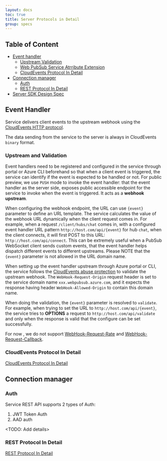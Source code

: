 ```yaml
---
layout: docs
toc: true
title: Server Protocols in Detail
group: specs
---
```


## Table of Content
- [Event handler](#event_handler)
    - [Upstream Validation](#protection)
    - [Web PubSub Service Atrribute Extension](#extension)
    - [CloudEvents Protocol In Detail](./../references/protocol-cloudevents.md)
- [Connection manager](#connection_manager)
    - [Auth](#auth)
    - [REST Protocol In Detail](./../references/protocol-rest-api.md)
- [Server SDK Design Spec](./5-server-sdk-design-spec.md)

<a name="event_handler"></a>

## Event Handler

Service delivers client events to the upstream webhook using the [CloudEvents HTTP protocol](https://github.com/cloudevents/spec/blob/v1.0.1/http-protocol-binding.md).

The data sending from the service to the server is always in CloudEvents `binary` format.

<a name="protection"></a>

### Upstream and Validation

Event handlers need to be registered and configured in the service through portal or Azure CLI beforehand so that when a client event is triggered, the service can identify if the event is expected to be handled or not. For public preview, we use `PUSH` mode to invoke the event handler: that the event handler as the server side, exposes public accessible endpoint for the service to invoke when the event is triggered. It acts as a **webhook** **upstream**. 

When configuring the webhook endpoint, the URL can use `{event}` parameter to define an URL template. The service calculates the value of the webhook URL dynamically when the client request comes in. For example, when a request `/client/hubs/chat` comes in, with a configured event handler URL pattern `http://host.com/api/{event}` for hub `chat`, when the client connects, it will first POST to this URL: `http://host.com/api/connect`. This can be extremely useful when a PubSub WebSocket client sends custom events, that the event handler helps dispatch different events to different upstreams. Please NOTE that the `{event}` parameter is not allowed in the URL domain name.

When setting up the event handler upstream through Azure portal or CLI, the service follows the [CloudEvents abuse protection](https://github.com/cloudevents/spec/blob/v1.0/http-webhook.md#4-abuse-protection) to validate the upstream webhook. The `WebHook-Request-Origin` request header is set to the service domain name `xxx.webpubsub.azure.com`, and it expects the response having header `WebHook-Allowed-Origin` to contain this domain name.

When doing the validation, the `{event}` parameter is resolved to `validate`. For example, when trying to set the URL to `http://host.com/api/{event}`, the service tries to **OPTIONS** a request to `http://host.com/api/validate` and only when the response is valid that the configure can be set successfully.

For now , we do not support [WebHook-Request-Rate](https://github.com/cloudevents/spec/blob/v1.0/http-webhook.md#414-webhook-request-rate) and [WebHook-Request-Callback](https://github.com/cloudevents/spec/blob/v1.0/http-webhook.md#413-webhook-request-callback).

### CloudEvents Protocol In Detail

[CloudEvents Protocol In Detail](./protocol-cloudevents.md)

<a name="connection_manager"></a>

## Connection manager

<a name="auth"></a>

### Auth

Service REST API supports 2 types of Auth:
1. JWT Token Auth
2. AAD auth

<TODO: Add details>

### REST Protocol In Detail

[REST Protocol In Detail](./protocol-rest-api.md) 